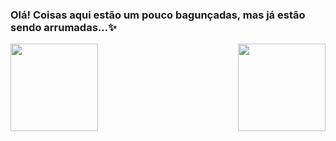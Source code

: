 ### Olá! Coisas aqui estão um pouco bagunçadas, mas já estão sendo arrumadas...✨

<div>
  
  <img  height="140em" src="https://github-readme-stats.vercel.app/api?username=Mandy310798&show_icons=true&theme=midnight-purple&include_all_commits=true&count_private=true"/>
  <img align="right" height="140em" src="https://github-readme-stats.vercel.app/api/top-langs/?username=Mandy310798&layout=compact&langs_count=16&theme=midnight-purple"/>
</div>
<br>

<!--
**Mandy310798/Mandy310798** is a ✨ _special_ ✨ repository because its `README.md` (this file) appears on your GitHub profile.

Here are some ideas to get you started:

- 🔭 I’m currently working on ...
- 🌱 I’m currently learning ...
- 👯 I’m looking to collaborate on ...
- 🤔 I’m looking for help with ...
- 💬 Ask me about ...
- 📫 How to reach me: ...
- 😄 Pronouns: ...
- ⚡ Fun fact: ...
-->

